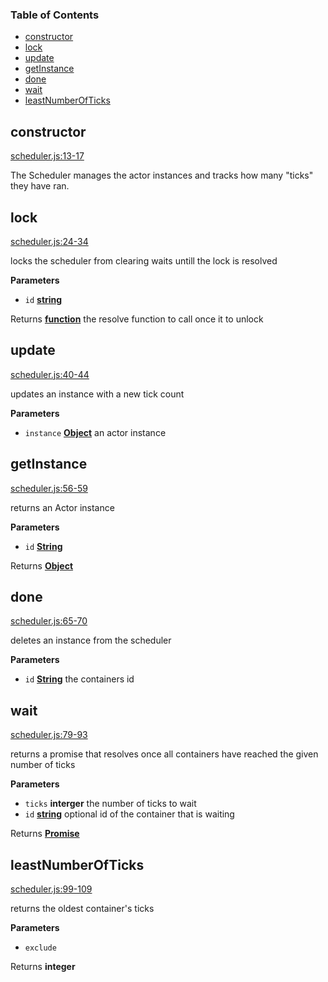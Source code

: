 <!-- Generated by documentation.js. Update this documentation by updating the source code. -->

### Table of Contents

-   [constructor](#constructor)
-   [lock](#lock)
-   [update](#update)
-   [getInstance](#getinstance)
-   [done](#done)
-   [wait](#wait)
-   [leastNumberOfTicks](#leastnumberofticks)

## constructor

[scheduler.js:13-17](https://github.com/dfinity/js-primea/blob/3d3fc0d82dd65f14b8533dcd2fb881c9fbbb1bd3/scheduler.js#L13-L17 "Source code on GitHub")

The Scheduler manages the actor instances and tracks how many "ticks" they
have ran.

## lock

[scheduler.js:24-34](https://github.com/dfinity/js-primea/blob/3d3fc0d82dd65f14b8533dcd2fb881c9fbbb1bd3/scheduler.js#L24-L34 "Source code on GitHub")

locks the scheduler from clearing waits untill the lock is resolved

**Parameters**

-   `id` **[string](https://developer.mozilla.org/docs/Web/JavaScript/Reference/Global_Objects/String)** 

Returns **[function](https://developer.mozilla.org/docs/Web/JavaScript/Reference/Statements/function)** the resolve function to call once it to unlock

## update

[scheduler.js:40-44](https://github.com/dfinity/js-primea/blob/3d3fc0d82dd65f14b8533dcd2fb881c9fbbb1bd3/scheduler.js#L40-L44 "Source code on GitHub")

updates an instance with a new tick count

**Parameters**

-   `instance` **[Object](https://developer.mozilla.org/docs/Web/JavaScript/Reference/Global_Objects/Object)** an actor instance

## getInstance

[scheduler.js:56-59](https://github.com/dfinity/js-primea/blob/3d3fc0d82dd65f14b8533dcd2fb881c9fbbb1bd3/scheduler.js#L56-L59 "Source code on GitHub")

returns an Actor instance

**Parameters**

-   `id` **[String](https://developer.mozilla.org/docs/Web/JavaScript/Reference/Global_Objects/String)** 

Returns **[Object](https://developer.mozilla.org/docs/Web/JavaScript/Reference/Global_Objects/Object)** 

## done

[scheduler.js:65-70](https://github.com/dfinity/js-primea/blob/3d3fc0d82dd65f14b8533dcd2fb881c9fbbb1bd3/scheduler.js#L65-L70 "Source code on GitHub")

deletes an instance from the scheduler

**Parameters**

-   `id` **[String](https://developer.mozilla.org/docs/Web/JavaScript/Reference/Global_Objects/String)** the containers id

## wait

[scheduler.js:79-93](https://github.com/dfinity/js-primea/blob/3d3fc0d82dd65f14b8533dcd2fb881c9fbbb1bd3/scheduler.js#L79-L93 "Source code on GitHub")

returns a promise that resolves once all containers have reached the given
number of ticks

**Parameters**

-   `ticks` **interger** the number of ticks to wait
-   `id` **[string](https://developer.mozilla.org/docs/Web/JavaScript/Reference/Global_Objects/String)** optional id of the container that is waiting

Returns **[Promise](https://developer.mozilla.org/docs/Web/JavaScript/Reference/Global_Objects/Promise)** 

## leastNumberOfTicks

[scheduler.js:99-109](https://github.com/dfinity/js-primea/blob/3d3fc0d82dd65f14b8533dcd2fb881c9fbbb1bd3/scheduler.js#L99-L109 "Source code on GitHub")

returns the oldest container's ticks

**Parameters**

-   `exclude`  

Returns **integer** 
